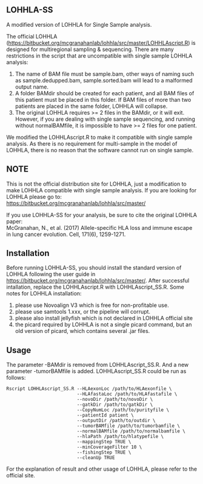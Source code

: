 ## LOHHLA-SS ##
A modified version of LOHHLA for Single Sample analysis.

The official LOHHLA (https://bitbucket.org/mcgranahanlab/lohhla/src/master/LOHHLAscript.R) is designed for multiregional sampling & sequencing. There are many restrictions in the script that are uncompatible with single sample LOHHLA analysis:  
1. The name of BAM file must be sample.bam, other ways of naming such as sample.dedupped.bam, sample.sorted.bam will lead to a malformed output name.  
2. A folder BAMdir should be created for each patient, and all BAM files of this patient must be placed in this folder. If BAM files of more than two patients are placed in the same folder, LOHHLA will collapse.  
3. The original LOHHLA requires >= 2 files in the BAMdir, or it will exit. However, if you are dealing with single sample sequencing, and running without normalBAMfile, it is impossible to have >= 2 files for one patient.

We modified the LOHHLAscript.R to make it compatible with single sample analysis. As there is no requirement for multi-sample in the model of LOHHLA, there is no reason that the software cannot run on single sample.   

## NOTE ##
This is not the official distribution site for LOHHLA, just a modification to make LOHHLA compatible with single sample analysis. If you are looking for LOHHLA please go to:  
https://bitbucket.org/mcgranahanlab/lohhla/src/master/

If you use LOHHLA-SS for your analysis, be sure to cite the original LOHHLA paper:  
McGranahan, N., et al. (2017) Allele-specific HLA loss and immune escape in lung cancer evolution. Cell, 171(6), 1259-1271.

## Installation ##
Before running LOHHLA-SS, you should install the standard version of LOHHLA following the user guide in https://bitbucket.org/mcgranahanlab/lohhla/src/master/. After successful intallation, replace the LOHHLAscript.R with LOHHLAscript_SS.R.
Some notes for LOHHLA installation:
1. please use Novoalign V3 which is free for non-profitable use.
2. please use samtools 1.xxx, or the pipeline will corrupt.
3. please also install jellyfish which is not declared in LOHHLA official site
4. the picard required by LOHHLA is not a single picard command, but an old version of picard, which contains several .jar files.
## Usage ##
The parameter -BAMdir is removed from LOHHLAscript_SS.R. And a new parameter -tumorBAMfile is added. LOHHLAscript_SS.R could be run as follows:  

```
Rscript LOHHLAscript_SS.R --HLAexonLoc /path/to/HLAexonfile \
                          --HLAfastaLoc /path/to/HLAfastafile \
                          --novoDir /path/to/novoDir \
                          --gatkDir /path/to/gatkDir \
                          --CopyNumLoc /path/to/purityfile \
                          --patientId patient \
                          --outputDir /path/to/outdir \
                          --tumorBAMfile /path/to/tumorbamfile \
                          --normalBAMfile /path/to/normalbamfile \
                          --hlaPath /path/to/hlatypefile \
                          --mappingStep TRUE \
                          --minCoverageFilter 10 \
                          --fishingStep TRUE \
                          --cleanUp TRUE
```

For the explanation of result and other usage of LOHHLA, please refer to the official site.
